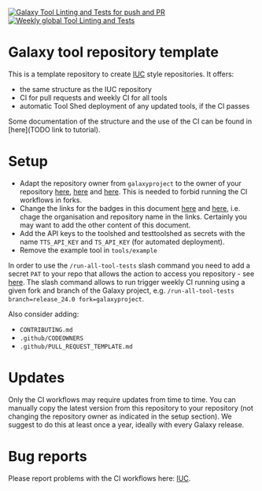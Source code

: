 [![Galaxy Tool Linting and Tests for push and PR](https://github.com/galaxyproject/galaxy-tool-repository-template/actions/workflows/pr.yaml/badge.svg?branch=main)](https://github.com/galaxyproject/galaxy-tool-repository-template/actions/workflows/pr.yaml/badge.svg)
[![Weekly global Tool Linting and Tests](https://github.com/galaxyproject/galaxy-tool-repository-template/actions/workflows/ci.yaml/badge.svg?branch=master)](https://github.com/galaxyproject/galaxy-tool-repository-template/actions/workflows/ci.yaml/badge.svg)

# Galaxy tool repository template

This is a template repository to create [IUC](https://github.com/galaxyproject/tools-iuc) style repositories.
It offers:

- the same structure as the IUC repository
- CI for pull requests and weekly CI for all tools
- automatic Tool Shed deployment of any updated tools, if the CI passes

Some documentation of the structure and the use of the CI can be found in [here](TODO link to tutorial).

Setup
=====

- Adapt the repository owner from `galaxyproject` to the owner of your repository [here](https://github.com/galaxyproject/galaxy-tool-repository-template/blob/main/.github/workflows/ci.yaml#L15), [here](https://github.com/galaxyproject/galaxy-tool-repository-template/blob/main/.github/workflows/pr.yaml#L316) and [here](https://github.com/galaxyproject/galaxy-tool-repository-template/blob/main/.github/workflows/slash.yaml#L10). This is needed to forbid running the CI workflows in forks.
- Change the links for the badges in this document [here](https://github.com/galaxyproject/galaxy-tool-repository-template/blob/main/README.md?plain=1#L1) and [here](https://github.com/galaxyproject/galaxy-tool-repository-template/blob/main/README.md?plain=1#L2), i.e. chage the organisation and repository name in the links. Certainly you may want to add the other content of this document.
- Add the API keys to the toolshed and testtoolshed as secrets with the name `TTS_API_KEY` and `TS_API_KEY` (for automated deployment).
- Remove the example tool in `tools/example`


In order to use the `/run-all-tool-tests` slash command you need to add a secret `PAT` to your repo that allows the action to access
you repository - see [here](https://docs.github.com/en/actions/reference/encrypted-secrets). The slash command allows to run trigger weekly CI running using a given fork and branch of the Galaxy project, e.g. `/run-all-tool-tests branch=release_24.0 fork=galaxyproject`.

Also consider adding:

- `CONTRIBUTING.md`
- `.github/CODEOWNERS`
- `.github/PULL_REQUEST_TEMPLATE.md`

Updates
=======

Only the CI workflows may require updates from time to time. You can manually copy the latest version from this repository to your repository (not changing the repository owner as indicated in the setup section). We suggest to do this at least once a year, ideally with every Galaxy release.

Bug reports
===========

Please report problems with the CI workflows here: [IUC](https://github.com/galaxyproject/tools-iuc).
